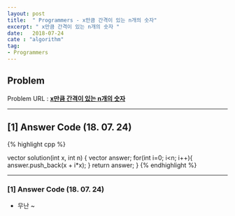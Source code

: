 ```yaml
---
layout: post
title:  " Programmers - x만큼 간격이 있는 n개의 숫자"
excerpt: " x만큼 간격이 있는 n개의 숫자 "
date:   2018-07-24
cate : "algorithm"
tag:
- Programmers
---
```


## Problem 
Problem URL : **[x만큼 간격이 있는 n개의 숫자](https://programmers.co.kr/learn/courses/30/lessons/12954)**

---

## [1] Answer Code (18. 07. 24)

{% highlight cpp %}

vector<long long> solution(int x, int n) {
    vector<long long> answer;
    for(int i=0; i<n; i++){
        answer.push_back(x + i*x);
    }
    return answer;
}
{% endhighlight %}

---

### [1] Answer Code (18. 07. 24)

* 무난 ~
